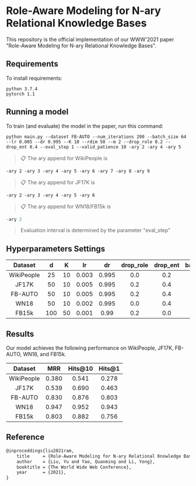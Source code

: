 # Role-Aware Modeling for N-ary Relational Knowledge Bases

This repository is the official implementation of our WWW'2021 paper "Role-Aware Modeling for N-ary Relational Knowledge Bases".

## Requirements

To install requirements:

```setup
python 3.7.4
pytorch 1.1
```


## Running a model

To train (and evaluate) the model in the paper, run this command:

```
python main.py --dataset FB-AUTO --num_iterations 200 --batch_size 64 --lr 0.005 --dr 0.995 --K 10 --rdim 50 --m 2 --drop_role 0.2 --drop_ent 0.4 --eval_step 1 --valid_patience 10 -ary 2 -ary 4 -ary 5
```

>📋 The ary append for WikiPeople is 
```
-ary 2 -ary 3 -ary 4 -ary 5 -ary 6 -ary 7 -ary 8 -ary 9
```
>📋 The ary append for JF17K is 
```
-ary 2 -ary 3 -ary 4 -ary 5 -ary 6
```
>📋 The ary append for WN18/FB15k  is 
```python
-ary 2
```

>Evaluation interval is determined by the parameter "eval_step"


## Hyperparameters Settings

|  Dataset   |  d   |  K   |  lr   |  dr   | drop_role | drop_ent | batch_size |
| :--------: | :--: | :--: | :---: | :---: | :-------: | :------: | :--------: |
| WikiPeople |  25  |  10  | 0.003 | 0.995 |    0.0    |   0.2    |     64     |
|   JF17K    |  50  |  10  | 0.005 | 0.995 |    0.2    |   0.4    |     64     |
|  FB-AUTO   |  50  |  10  | 0.005 | 0.995 |    0.2    |   0.4    |     64     |
|    WN18    |  50  |  10  | 0.002 | 0.995 |    0.0    |   0.4    |    128     |
|   FB15k    | 100  |  50  | 0.001 | 0.99  |    0.2    |   0.0    |    128     |

## Results

Our model achieves the following performance on WikiPeople, JF17K, FB-AUTO, WN18, and FB15k.

|  Dataset   |  MRR  | Hits@10 | Hits@1 |
| :--------: | :---: | :-----: | :------: |
| WikiPeople | 0.380 |  0.541  | 0.278  |
|   JF17K    | 0.539 |  0.690  | 0.463  |
|  FB-AUTO   | 0.830 |  0.876  | 0.803  |
|    WN18    | 0.947 |  0.952  | 0.943  |
|   FB15k    | 0.803 |  0.882  | 0.756  |


## Reference
```latex
@inproceddings{liu2021ram,
	title 	  = {Role-Aware Modeling for N-ary Relational Knowledge Bases},
	author	  = {Liu, Yu and Yao, Quanming and Li, Yong},
	booktitle = {The World Wide Web Conference},
	year      = {2021},
}
```